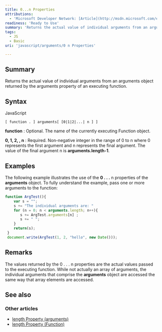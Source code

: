 ```yaml
---
title: 0...n Properties
attributions:
  - 'Microsoft Developer Network: [Article](http://msdn.microsoft.com/en-us/library/ie/bb79e676(v=vs.94).aspx)'
readiness: 'Ready to Use'
summary: 'Returns the actual value of individual arguments from an arguments object returned by the arguments property of an executing function.'
tags:
  - JS
  - Basic
uri: 'javascript/arguments/0 n Properties'

---
```

## Summary

Returns the actual value of individual arguments from an arguments object returned by the arguments property of an executing function.

## Syntax

<span class="language">JavaScript</span>

    [ function . ] arguments[ [0|1|2|...| n ] ]

**function**
:   Optional. The name of the currently executing Function object.

**0, 1, 2, , n**
:   Required. Non-negative integer in the range of 0 to n where 0 represents the first argument and n represents the final argument. The value of the final argument n is **arguments.length-1**.

## Examples

The following example illustrates the use of the **0 . . .** n properties of the **arguments** object. To fully understand the example, pass one or more arguments to the function:

``` js
function ArgTest(){
    var s = "";
    s += "The individual arguments are: "
    for (n = 0; n < arguments.length; n++){
       s += ArgTest.arguments[n] ;
       s += " ";
    }
    return(s);
 }
 document.write(ArgTest(1, 2, "hello", new Date()));
```

## Remarks

The values returned by the 0 . . . n properties are the actual values passed to the executing function. While not actually an array of arguments, the individual arguments that comprise the **arguments** object are accessed the same way that array elements are accessed.

## See also

### Other articles

-   [length Property (arguments)](/javascript/arguments/length)
-   [length Property (Function)](/javascript/Function/length)

